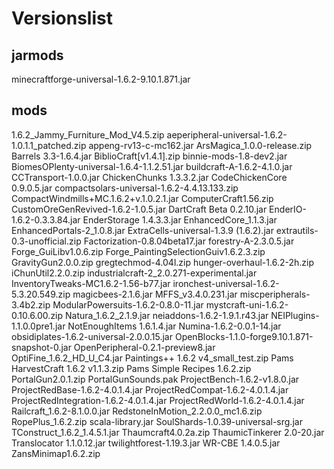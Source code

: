 # Versionslist
## jarmods
minecraftforge-universal-1.6.2-9.10.1.871.jar

## mods
1.6.2_Jammy_Furniture_Mod_V4.5.zip
aeperipheral-universal-1.6.2-1.0.1.1_patched.zip
appeng-rv13-c-mc162.jar
ArsMagica_1.0.0-release.zip
Barrels 3.3-1.6.4.jar
BiblioCraft[v1.4.1].zip
binnie-mods-1.8-dev2.jar
BiomesOPlenty-universal-1.6.4-1.1.2.51.jar
buildcraft-A-1.6.2-4.1.0.jar
CCTransport-1.0.0.jar
ChickenChunks 1.3.3.2.jar
CodeChickenCore 0.9.0.5.jar
compactsolars-universal-1.6.2-4.4.13.133.zip
CompactWindmills+MC.1.6.2+v.1.0.2.1.jar
ComputerCraft1.56.zip
CustomOreGenRevived-1.6.2-1.0.5.jar
DartCraft Beta 0.2.10.jar
EnderIO-1.6.2-0.3.3.84.jar
EnderStorage 1.4.3.3.jar
EnhancedCore_1.1.3.jar
EnhancedPortals-2_1.0.8.jar
ExtraCells-universal-1.3.9 (1.6.2).jar
extrautils-0.3-unofficial.zip
Factorization-0.8.04beta17.jar
forestry-A-2.3.0.5.jar
Forge_GuiLibv1.0.6.zip
Forge_PaintingSelectionGuiv1.6.2.3.zip
GravityGun2.0.0.zip
gregtechmod-4.04l.zip
hunger-overhaul-1.6.2-2h.zip
iChunUtil2.2.0.zip
industrialcraft-2_2.0.271-experimental.jar
InventoryTweaks-MC1.6.2-1.56-b77.jar
ironchest-universal-1.6.2-5.3.20.549.zip
magicbees-2.1.6.jar
MFFS_v3.4.0.231.jar
miscperipherals-3.4b2.zip
ModularPowersuits-1.6.2-0.8.0-11.jar
mystcraft-uni-1.6.2-0.10.6.00.zip
Natura_1.6.2_2.1.9.jar
neiaddons-1.6.2-1.9.1.r43.jar
NEIPlugins-1.1.0.0pre1.jar
NotEnoughItems 1.6.1.4.jar
Numina-1.6.2-0.0.1-14.jar
obsidiplates-1.6.2-universal-2.0.0.15.jar
OpenBlocks-1.1.0-forge9.10.1.871-snapshot-0.jar
OpenPeripheral-0.2.1-preview8.jar
OptiFine_1.6.2_HD_U_C4.jar
Paintings++ 1.6.2 v4_small_test.zip
Pams HarvestCraft 1.6.2 v1.1.3.zip
Pams Simple Recipes 1.6.2.zip
PortalGun2.0.1.zip
PortalGunSounds.pak
ProjectBench-1.6.2-v1.8.0.jar
ProjectRedBase-1.6.2-4.0.1.4.jar
ProjectRedCompat-1.6.2-4.0.1.4.jar
ProjectRedIntegration-1.6.2-4.0.1.4.jar
ProjectRedWorld-1.6.2-4.0.1.4.jar
Railcraft_1.6.2-8.1.0.0.jar
RedstoneInMotion_2.2.0.0_mc1.6.zip
RopePlus_1.6.2.zip
scala-library.jar
SoulShards-1.0.39-universal-srg.jar
TConstruct_1.6.2_1.4.5.1.jar
Thaumcraft4.0.2a.zip
ThaumicTinkerer 2.0-20.jar
Translocator 1.1.0.12.jar
twilightforest-1.19.3.jar
WR-CBE 1.4.0.5.jar
ZansMinimap1.6.2.zip
